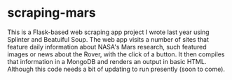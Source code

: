 # scraping-mars

This is a Flask-based web scraping app project I wrote last year using Splinter and Beatuiful Soup.  The web app visits a number of sites that feature daily information about NASA's Mars research, such featured images or news about the Rover, with the click of a button.  It then compiles that information in a MongoDB and renders an output in basic HTML.  Although this code needs a bit of updating to run presently (soon to come).

